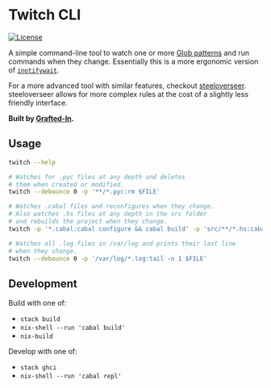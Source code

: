 # Twitch CLI

[![License](https://img.shields.io/badge/License-BSD%203--Clause-blue.svg)](https://opensource.org/licenses/BSD-3-Clause)

A simple command-line tool to watch one or more [Glob patterns](https://hackage.haskell.org/package/Glob/docs/System-FilePath-Glob.html#v:compile) and run commands when they change. Essentially this is a more ergonomic version of [`inotifywait`](https://linux.die.net/man/1/inotifywait).

For a more advanced tool with similar features, checkout [steeloverseer](https://github.com/schell/steeloverseer). steeloverseer allows for more complex rules at the cost of a slightly less friendly interface.

**Built by [Grafted-In](https://graftedin.io).**


## Usage

```bash
twitch --help

# Watches for .pyc files at any depth and deletes
# them when created or modified.
twitch --debounce 0 -p '**/*.pyc:rm $FILE'

# Watches .cabal files and reconfigures when they change.
# Also watches .hs files at any depth in the src folder
# and rebuilds the project when they change.
twitch -p '*.cabal:cabal configure && cabal build' -p 'src/**/*.hs:cabal build'

# Watches all .log files in /var/log and prints their last line
# when they change.
twitch --debounce 0 -p '/var/log/*.log:tail -n 1 $FILE'
```


## Development

Build with one of:

  * `stack build`
  * `nix-shell --run 'cabal build'`
  * `nix-build`

Develop with one of:

  * `stack ghci`
  * `nix-shell --run 'cabal repl'`
